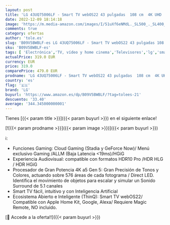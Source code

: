 ```yaml
---
layout: post
title: 'LG 43UQ75006LF - Smart TV webOS22 43 pulgadas  108 cm  4K UHD  Procesador de Gran Potencia 4K a5 Gen 5  compatible con formatos HDR 10  HLG y HGiG'
date: 2022-12-09 18:14:18
image: 'https://m.media-amazon.com/images/I/51uXf6eNMdL._SL500_._SL400_.jpg'
comments: true
category: ofertas
author: 'tole.es'
slug: 'B09V5BWBLF-es LG 43UQ75006LF - Smart TV webOS22 43 pulgadas 108 cm 4K...'
sku: 'B09V5BWBLF-es'
tags: [ 'Electrónica','TV, vídeo y home cinema','Televisores','lg','smart','tv','🇪🇸', ]
actualPrice: 319.0 EUR
currency: EUR
price: 319.0
comparePrice: 479.0 EUR
prodname: 'LG 43UQ75006LF - Smart TV webOS22 43 pulgadas  108 cm  4K UHD  Procesador de Gran Potencia 4K a5 Gen 5  compatible con formatos HDR 10  HLG y HGiG'
country: 'es'
flag: '🇪🇸'
brand: 'LG'
buyurl: 'https://www.amazon.es/dp/B09V5BWBLF/?tag=tolees-21'
descuento: '33.40'
average: '344.345000000001'
---
```


Tienes [{{< param title >}}]({{< param buyurl >}}) en el siguiente enlace!

[![{{< param prodname >}}]({{< param image >}})]({{< param buyurl >}})

ℹ️:

- Funciones Gaming: Cloud Gaming (Stadia y GeForce Now)/ Menú exclusivo Gaming /ALLM (Baja Latencia <19ms)/HGiG
- Experiencia Audiovisual: compatible con formatos HDR10 Pro /HDR HLG / HDR HGiG
- Procesador de Gran Potencia 4K a5 Gen 5: Gran Precisión de Tonos y Colores, actuando sobre 576 áreas de cada fotograma / Direct LED. Identifica el movimiento de objetos para escalar y simular un Sonido Surround de 5.1 canales
- Smart TV fácil, intuitivo y con Inteligencia Artificial
- Ecosistema Abierto e Inteligente (ThinQ): Smart TV webOS22/ Compatible con Apple Home Kit, Google, Alexa/ Requiere Magic Remote, NO incluido.

[🛒 Accede a la oferta!!]({{< param buyurl >}})
